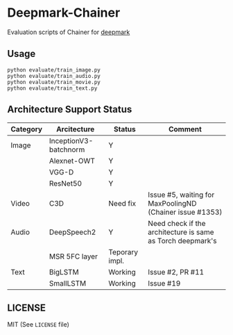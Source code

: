 # Deepmark-Chainer
Evaluation scripts of Chainer for [deepmark](https://github.com/DeepMark/deepmark)

## Usage

```
python evaluate/train_image.py
python evaluate/train_audio.py
python evaluate/train_movie.py
python evaluate/train_text.py
```

## Architecture Support Status

|Category|Arcitecture|Status|Comment|
|---|---|---|---|
|Image|InceptionV3-batchnorm|Y||
||Alexnet-OWT|Y||
||VGG-D|Y||
||ResNet50|Y||
|Video|C3D|Need fix|Issue #5, waiting for MaxPoolingND (Chainer issue #1353)|
|Audio|DeepSpeech2|Y|Need check if the architecture is same as Torch deepmark's|
||MSR 5FC layer|Teporary impl.||
|Text|BigLSTM|Working|Issue #2, PR #11|
||SmallLSTM|Working|Issue #19|

## LICENSE

MIT (See `LICENSE` file)
